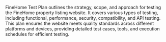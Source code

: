 FineHome Test Plan outlines the strategy, scope, and approach for testing the FineHome property listing website. It covers various types of testing, including functional, performance, security, compatibility, and API testing. This plan ensures the website meets quality standards across different platforms and devices, providing detailed test cases, tools, and execution schedules for efficient testing.
